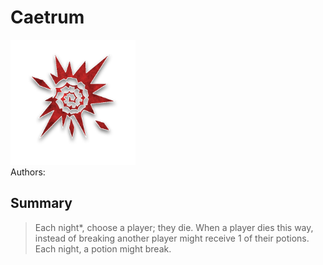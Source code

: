 # Caetrum
<img src="https://raw.githubusercontent.com/yoyosource/BOTC-HomeBrew/master/Demon/Caetrum/image.png" alt="drawing" width="200"/>\
Authors: 

## Summary
> Each night*, choose a player; they die. When a player dies this way, instead of breaking another player might receive 1 of their potions. Each night, a potion might break.


